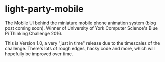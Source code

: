 # light-party-mobile
The Mobile UI behind the miniature mobile phone animation system (blog post coming soon). Winner of University of York Computer Science's Blue Pi Thinking Challenge 2016. 

This is Version 1.0, a very "just in time" release due to the timescales of the challenge. There's lots of rough edges, hacky code and more, which will hopefully be improved over time.
